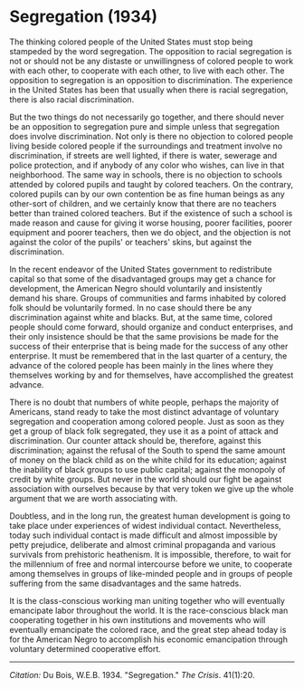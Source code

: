 <!--
title:   Segregation
author:  Du Bois, W.E.B.
journal: The Crisis
year:    1934
volume:  41
issue:   1
pages:   20
-->
# Segregation (1934)

The thinking colored people of the United States must stop being stampeded by the word segregation. The opposition to racial segregation is not or should not be any distaste or unwillingness of colored people to work with each other, to cooperate with each other, to live with each other. The opposition to segregation is an opposition to discrimination. The experience in the United States has been that usually when there is racial segregation, there is also racial discrimination.

But the two things do not necessarily go together, and there should never be an opposition to segregation pure and simple unless that segregation does involve discrimination. Not only is there no objection to colored people living beside colored people if the surroundings and treatment involve no discrimination, if streets are well lighted, if there is water, sewerage and police protection, and if anybody of any color who wishes, can live in that neighborhood. The same way in schools, there is no objection to schools attended by colored pupils and taught by colored teachers. On the contrary, colored pupils can by our own contention be as fine human beings as any other-sort of children, and we certainly know that there are no teachers better than trained colored teachers. But if the existence of such a school is made reason and cause for giving it worse housing, poorer facilities, poorer equipment and poorer teachers, then we do object, and the objection is not against the color of the pupils' or teachers' skins, but against the discrimination.

In the recent endeavor of the United States government to redistribute capital so that some of the disadvantaged groups may get a chance for development, the American Negro should voluntarily and insistently demand his share. Groups of communities and farms inhabited by colored folk should be voluntarily formed. In no case should there be any discrimination against white and blacks. But, at the same time, colored people should come forward, should organize and conduct enterprises, and their only insistence should be that the same provisions be made for the success of their enterprise that is being made for the success of any other enterprise. It must be remembered that in the last quarter of a century, the advance of the colored people has been mainly in the lines where they themselves working by and for themselves, have accomplished the greatest advance.

There is no doubt that numbers of white people, perhaps the majority of Americans, stand ready to take the most distinct advantage of voluntary segregation and cooperation among colored people. Just as soon as they get a group of black folk segregated, they use it as a point of attack and discrimination. Our counter attack should be, therefore, against this discrimination; against the refusal of the South to spend the same amount of money on the black child as on the white child for its education; against the inability of black groups to use public capital; against the monopoly of credit by white groups. But never in the world should our fight be against association with ourselves because by that very token we give up the whole argument that we are worth associating with.

Doubtless, and in the long run, the greatest human development is going to take place under experiences of widest individual contact. Nevertheless, today such individual contact is made difficult and almost impossible by petty prejudice, deliberate and almost criminal propaganda and various survivals from prehistoric heathenism. It is impossible, therefore, to wait for the millennium of free and normal intercourse before we unite, to cooperate among themselves in groups of like-minded people and in groups of people suffering from the same disadvantages and the same hatreds.

It is the class-conscious working man uniting together who will eventually emancipate labor throughout the world. It is the race-conscious black man cooperating together in his own institutions and movements who will eventually emancipate the colored race, and the great step ahead today is for the American Negro to accomplish his economic emancipation through voluntary determined cooperative effort.
_________________
*Citation:* Du Bois, W.E.B. 1934. "Segregation." *The Crisis*. 41(1):20.
